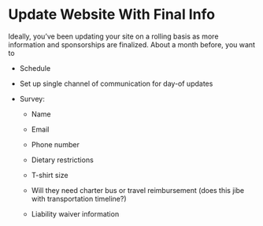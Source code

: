 # Update Website With Final Info

Ideally, you’ve been updating your site on a rolling basis as more information and sponsorships are finalized. About a month before, you want to

* Schedule

* Set up single channel of communication for day-of updates

* Survey:

  * Name

  * Email

  * Phone number

  * Dietary restrictions

  * T-shirt size

  * Will they need charter bus or travel reimbursement (does this jibe with transportation timeline?)

  * Liability waiver information